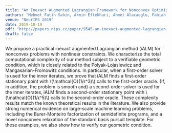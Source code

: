 ```yaml
---
title: "An Inexact Augmented Lagrangian Framework for Nonconvex Optimization with Nonlinear Constraints"
authors: "Mehmet Fatih Sahin, Armin Eftekhari, Ahmet Alacaoglu, Fabian Latorre and Volkan Cevher"
venue: "NeurIPS 2019"
date: 2019-10-19
pdf: "http://papers.nips.cc/paper/9545-an-inexact-augmented-lagrangian-framework-for-nonconvex-optimization-with-nonlinear-constraints"
draft: false
---
```

We propose a practical inexact augmented Lagrangian method (iALM) for nonconvex
problems with nonlinear constraints. We characterize the total computational
complexity of our method subject to a verifiable geometric condition, which is
closely related to the Polyak-Lojasiewicz and Mangasarian-Fromowitz conditions.
In particular, when a first-order solver is used for the inner iterates, we
prove that iALM finds a first-order stationary point with
\\(\mathcal{O}(1/ϵ^3)\\) calls to the first-order oracle. {If, in addition, the
problem is smooth and} a second-order solver is used for the inner iterates,
iALM finds a second-order stationary point with \\(\mathcal{O}(1/ϵ^5)\\) calls
to the second-order oracle. These complexity results match the known
theoretical results in the literature. We also provide strong numerical
evidence on large-scale machine learning problems, including the Burer-Monteiro
factorization of semidefinite programs, and a novel nonconvex relaxation of the
standard basis pursuit template. For these examples, we also show how to verify
our geometric condition.
